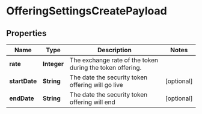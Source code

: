 
# OfferingSettingsCreatePayload

## Properties
Name | Type | Description | Notes
------------ | ------------- | ------------- | -------------
**rate** | **Integer** | The exchange rate of the token during the token offering. | 
**startDate** | **String** | The date the security token offering will go live |  [optional]
**endDate** | **String** | The date the security token offering will end |  [optional]



